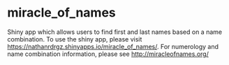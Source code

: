 # miracle_of_names
Shiny app which allows users to find first and last names based on a name combination.
To use the shiny app, please visit https://nathanrdrgz.shinyapps.io/miracle_of_names/.
For numerology and name combination information, please see http://miracleofnames.org/
